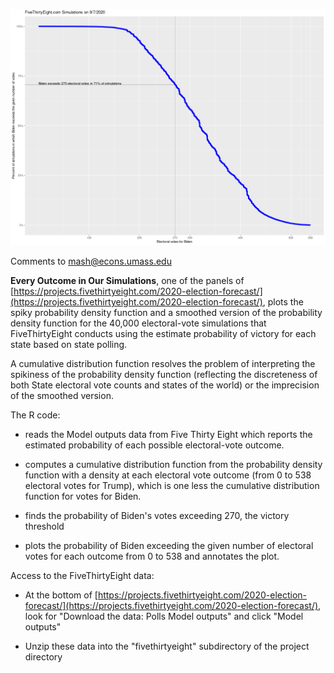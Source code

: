![CDF of Electoral Vote Simulations](plots/fivethirtyeight-biden-win-2.png)

Comments to [mash@econs.umass.edu](mailto:mash@econs.umass.edu)

**Every Outcome in Our Simulations**, one of the panels of
  [https://projects.fivethirtyeight.com/2020-election-forecast/](https://projects.fivethirtyeight.com/2020-election-forecast/),
  plots the spiky probability density function and a smoothed version
  of the probability density function for the 40,000 electoral-vote
  simulations that FiveThirtyEight conducts using the estimate
  probability of victory for each state based on state polling.

A cumulative distribution function resolves the problem of
interpreting the spikiness of the probability density function
(reflecting the discreteness of both State electoral vote counts and
states of the world) or the imprecision of the smoothed version.

The R code:

- reads the Model outputs data from Five Thirty Eight which reports
  the estimated probability of each possible electoral-vote outcome.

- computes a cumulative distribution function from the probability
  density function with a density at each electoral vote outcome (from
  0 to 538 electoral votes for Trump), which is one less the
  cumulative distribution function for votes for Biden.

- finds the probability of Biden's votes exceeding 270, the victory
  threshold

- plots the probability of Biden exceeding the given number of
  electoral votes for each outcome from 0 to 538 and annotates the
  plot.

Access to the FiveThirtyEight data:

- At the bottom of
  [https://projects.fivethirtyeight.com/2020-election-forecast/](https://projects.fivethirtyeight.com/2020-election-forecast/),
  look for "Download the data: Polls Model outputs" and click "Model
  outputs"

- Unzip these data into the "fivethirtyeight" subdirectory of the project directory 